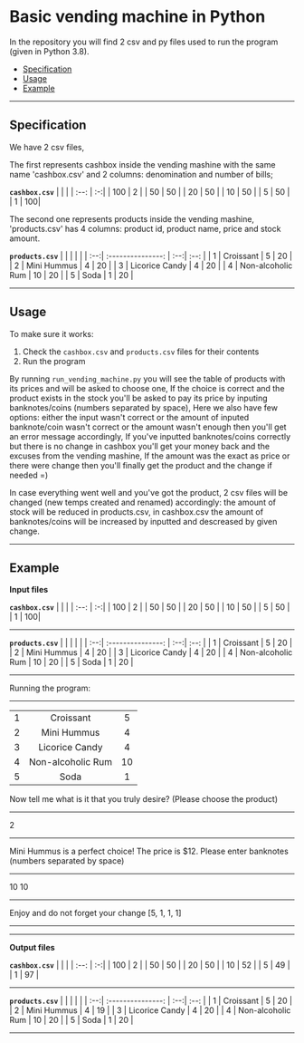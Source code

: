# Basic vending machine in Python

In the repository you will find 2 csv and py files used to run the program (given in Python 3.8).

- [Specification](#specification)
- [Usage](#usage)
- [Example](#example)

--------------------------------------------------------------------------------

## Specification

We have 2 csv files,

The first represents cashbox inside the vending mashine with the same name 'cashbox.csv' and 2 columns: denomination and number of bills;

**`cashbox.csv`**
|      |    |
| :--: | :-:|
| 100  | 2  |
| 50   | 50 |
| 20   | 50 |
| 10   | 50 |
| 5    | 50 |
| 1    | 100|

The second one represents products inside the vending mashine, 'products.csv' has 4 columns: product id, product name, price and stock amount.

**`products.csv`**
|     |                   |     |      |
| :--:| :---------------: | :--:| :--: |
|  1  | Croissant         |  5  |  20  |
|  2  | Mini Hummus       |  4  |  20  |
|  3  | Licorice Candy    |  4  |  20  |
|  4  | Non-alcoholic Rum |  10 |  20  |
|  5  | Soda              |  1  |  20  |


--------------------------------------------------------------------------------

## Usage

To make sure it works:

1. Check the `cashbox.csv` and `products.csv` files for their contents
2. Run the program


By running `run_vending_machine.py` you will see the table of products with its prices and will be asked to choose one,
If the choice is correct and the product exists in the stock you'll be asked to pay its price by inputing banknotes/coins (numbers separated by space),
Here we also have few options: either the input wasn't correct or the amount of inputed banknote/coin wasn't correct or the amount wasn't enough then you'll get an error message accordingly, 
If you've inputted banknotes/coins correctly but there is no change in cashbox you'll get your money back and the excuses from the vending mashine,
If the amount was the exact as price or there were change then you'll finally get the product and the change if needed =)

In case everything went well and you've got the product, 2 csv files will be changed (new temps created and renamed) accordingly: the amount of stock will be reduced in products.csv, in cashbox.csv the amount of banknotes/coins will be increased by inputted and descreased by given change. 


--------------------------------------------------------------------------------

## Example

**Input files**

**`cashbox.csv`**
|      |    |
| :--: | :-:|
| 100  | 2  |
| 50   | 50 |
| 20   | 50 |
| 10   | 50 |
| 5    | 50 |
| 1    | 100|

--------------------------------------------------------------------

**`products.csv`**
|     |                   |     |      |
| :--:| :---------------: | :--:| :--: |
|  1  | Croissant         |  5  |  20  |
|  2  | Mini Hummus       |  4  |  20  |
|  3  | Licorice Candy    |  4  |  20  |
|  4  | Non-alcoholic Rum |  10 |  20  |
|  5  | Soda              |  1  |  20  |

--------------------------------------------------------------------

Running the program:

----------------------------------------------
|     |                   |     | 
| :--:| :---------------: | :--:|
|  1  | Croissant         |  5  | 
|  2  | Mini Hummus       |  4  | 
|  3  | Licorice Candy    |  4  |
|  4  | Non-alcoholic Rum |  10 |
|  5  | Soda              |  1  | 

Now tell me what is it that you truly desire? 
(Please choose the product)

----------------------------------------------
2

----------------------------------------------

Mini Hummus is a perfect choice! The price is $12. Please enter banknotes (numbers separated by space)

----------------------------------------------
10 10

----------------------------------------------

Enjoy and do not forget your change [5, 1, 1, 1]

----------------------------------------------


--------------------------------------------------------------------------------

**Output files**


**`cashbox.csv`**
|      |    |
| :--: | :-:|
| 100  | 2  |
| 50   | 50 |
| 20   | 50 |
| 10   | 52 |
| 5    | 49 |
| 1    | 97 |

--------------------------------------------------------------------

**`products.csv`**
|     |                   |     |      |
| :--:| :---------------: | :--:| :--: |
|  1  | Croissant         |  5  |  20  |
|  2  | Mini Hummus       |  4  |  19  |
|  3  | Licorice Candy    |  4  |  20  |
|  4  | Non-alcoholic Rum |  10 |  20  |
|  5  | Soda              |  1  |  20  |

--------------------------------------------------------------------
